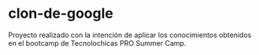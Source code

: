 # clon-de-google
Proyecto realizado con la intención de aplicar los conocimientos obtenidos en el bootcamp de Tecnolochicas PRO Summer Camp.
